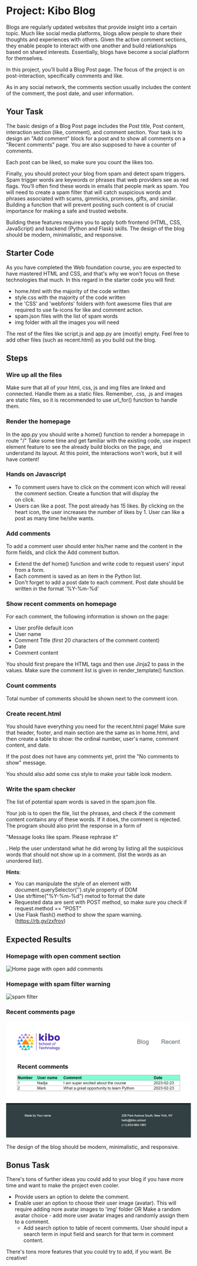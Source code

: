 # Project: Kibo Blog

Blogs are regularly updated websites that provide insight into a certain topic. Much like social media platforms, blogs allow people to share their thoughts and experiences with others. Given the active comment sections, they enable people to interact with one another and build relationships based on shared interests. Essentially, blogs have become a social platform for themselves.

In this project, you'll build a Blog Post page. The focus of the project is on post-interaction, specifically comments and like.

As in any social network, the comments section usually includes the content of the comment, the post date, and user information.

## Your Task

The basic design of a Blog Post page includes the Post title, Post content, interaction section (like, comment), and comment section.
Your task is to design an "Add comment" block for a post and to show all comments on a "Recent comments" page.
You are also supposed to have a counter of comments.

Each post can be liked, so make sure you count the likes too.

Finally, you should protect your blog from spam and detect spam triggers. Spam trigger words are keywords or phrases that web providers see as red flags. You’ll often find these words in emails that people mark as spam. You will need to create a spam filter that will catch suspicious words and phrases associated with scams, gimmicks, promises, gifts, and similar. Building a function that will prevent posting such content is of crucial importance for making a safe and trusted website.

Building these features requires you to apply both frontend (HTML, CSS, JavaScript) and backend (Python and Flask) skills.
The design of the blog should be modern, minimalistic, and responsive.

## Starter Code

As you have completed the Web foundation course, you are expected to have mastered HTML and CSS, and that's why we won't focus on these technologies that much. In this regard in the starter code you will find:

- home.html with the majority of the code written
- style.css with the majority of the code written
- the 'CSS' and 'webfonts' folders with font awesome files that are required to use fa-icons for like and comment action.
- spam.json files with the list of spam words
- img folder with all the images you will need

The rest of the files like script.js and app.py are (mostly) empty. Feel free to add other files (such as recent.html) as you build out the blog.

## Steps

### Wire up all the files

Make sure that all of your html, css, js and img files are linked and connected.
Handle them as a static files.
Remember, .css, .js and images are static files, so it is recommended to use url_for() function to handle them.

### Render the homepage

In the app.py you should write a home() function to render a homepage in route "/"
Take some time and get familiar with the existing code, use inspect element feature to see the already build blocks on the page, and understand its layout.
At this point, the interactions won't work, but it will have content!

### Hands on Javascript

- To comment users have to click on the comment icon which will reveal the comment section. Create a function that will display the <section class="addComment"> on click.
- Users can like a post. The post already has 15 likes. By clicking on the heart icon, the user increases the number of likes by 1. User can like a post as many time he/she wants. 

### Add comments 
To add a comment user should enter his/her name and the content in the form fields, and click the Add comment button.
  
- Extend the def home() function and write code to request users' input from a form.
- Each comment is saved as an item in the Python list.
- Don't forget to add a post date to each comment. Post date should be written in the format '%Y-%m-%d'

### Show recent comments on homepage
  
For each comment, the following information is shown on the page:
  - User profile default icon
  - User name
  - Comment Title (first 20 characters of the comment content)
  - Date
  - Comment content 

You should first prepare the HTML tags and then use Jinja2 to pass in the values.
Make sure the comment list is given in render_template() function.

### Count comments

Total number of comments should be shown next to the comment icon.

### Create recent.html
 
You should have everything you need for the recent.html page! Make sure that header, footer, and main section are the same as in home.html, and then create a table to show: the ordinal number, user's name, comment content, and date.

If the post does not have any comments yet, print the "No comments to show" message.

You should also add some css style to make your table look modern.

### Write the spam checker
  
The list of potential spam words is saved in the spam.json file.
  
Your job is to open the file, list the phrases, and check if the comment content contains any of these words.
If it does, the comment is rejected.
The program should also print the response in a form of <p> "Message looks like spam. Please rephrase it" </p>.
Help the user understand what he did wrong by listing all the suspicious words that should not show up in a comment. (list the words as an unordered list).
  
**Hints**:

- You can manipulate the style of an element with document.querySelector('').style property of DOM
- Use strftime("%Y-%m-%d") metod to format the date
- Requested data are sent with POST method, so make sure you check  if request.method == "POST"
- Use Flask flash() method to show the spam warning. (https://rb.gy/zxfrov)

## Expected Results

### Homepage with open comment section

![Home page with open add comments](https://github.com/nadjazaric/curriculum-hometask/blob/main/Homepage-full%20content.png?raw=true)

### Homepage with spam filter warning

![spam filter](https://github.com/nadjazaric/curriculum-hometask/blob/main/Homepage%20with%20warning%20for%20spam.png?raw=true)

### Recent comments page

![recent filter](https://github.com/nadjazaric/curriculum-hometask/blob/main/Recent%20comments.png?raw=true)

The design of the blog should be modern, minimalistic, and responsive.

## Bonus Task

There's tons of further ideas you could add to your blog if you have more time and want to make the project even cooler.

* Provide users an option to delete the comment.
* Enable user an option to choose their user image (avatar). This will require adding nore avatar images to 'img' folder OR Make a random avatar choice - add more user avatar images and randomly assign them to a comment.
  * Add search option to table of recent comments. User should input a search term in input field and search for that term in comment content.
  


There's tons more features that you could try to add, if you want. Be creative!
